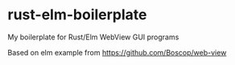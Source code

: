 # rust-elm-boilerplate
My boilerplate for Rust/Elm WebView GUI programs

Based on elm example from https://github.com/Boscop/web-view
